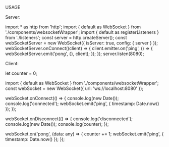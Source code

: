USAGE

Server:

import * as http from 'http';
import { default as WebSocket } from './components/websocketWrapper';
import { default as registerListeners } from './listeners';
const server = http.createServer();
const webSocketServer = new WebSocket({ isServer: true, config: { server } });
webSocketServer.onConnect((client) => {
    client.emitter.on('ping', () => {
      webSocketServer.emit('pong', {}, client);
    });
  });
server.listen(8080);

Client:

let counter = 0;

import { default as WebSocket } from './components/websocketWrapper';
const webSocket = new WebSocket({ url: 'ws://localhost:8080' });

webSocket.onConnect(() => {
  console.log(new Date());
  console.log('connected');
  webSocket.emit('ping', { timestamp: Date.now() });
});

webSocket.onDisconnect(() => {
  console.log('disconnected');
  console.log(new Date());
  console.log(counter);
});

webSocket.on('pong', (data: any) => {
  counter += 1;
  webSocket.emit('ping', { timestamp: Date.now() });
});

